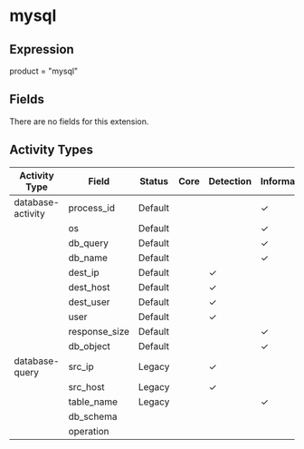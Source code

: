 mysql
=====

Expression
----------

product = "mysql"

Fields
------

There are no fields for this extension.

Activity Types
--------------

| Activity Type     | Field         | Status  | Core | Detection | Informational |
| ----------------- | ------------- | ------- | ---- | --------- | ------------- |
| database-activity | process_id    | Default |      |           | &#10003;      |
|                   | os            | Default |      |           | &#10003;      |
|                   | db_query      | Default |      |           | &#10003;      |
|                   | db_name       | Default |      |           | &#10003;      |
|                   | dest_ip       | Default |      | &#10003;  |               |
|                   | dest_host     | Default |      | &#10003;  |               |
|                   | dest_user     | Default |      | &#10003;  |               |
|                   | user          | Default |      | &#10003;  |               |
|                   | response_size | Default |      |           | &#10003;      |
|                   | db_object     | Default |      |           | &#10003;      |
| database-query    | src_ip        | Legacy  |      | &#10003;  |               |
|                   | src_host      | Legacy  |      | &#10003;  |               |
|                   | table_name    | Legacy  |      |           | &#10003;      |
|                   | db_schema     |         |      |           |               |
|                   | operation     |         |      |           |               |

